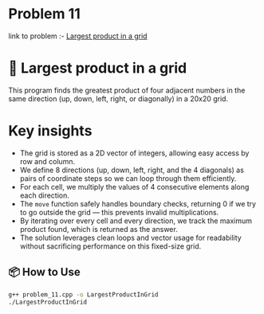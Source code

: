 # Problem 11  
link to problem :- [Largest product in a grid](https://www.hackerrank.com/contests/projecteuler/challenges/euler011/problem?isFullScreen=true)  

# 🧮 Largest product in a grid  

This program finds the greatest product of four adjacent numbers in the same direction (up, down, left, right, or diagonally) in a 20x20 grid.

# Key insights  

- The grid is stored as a 2D vector of integers, allowing easy access by row and column.  
- We define 8 directions (up, down, left, right, and the 4 diagonals) as pairs of coordinate steps so we can loop through them efficiently.  
- For each cell, we multiply the values of 4 consecutive elements along each direction.  
- The `move` function safely handles boundary checks, returning 0 if we try to go outside the grid — this prevents invalid multiplications.  
- By iterating over every cell and every direction, we track the maximum product found, which is returned as the answer.  
- The solution leverages clean loops and vector usage for readability without sacrificing performance on this fixed-size grid. 

## 📦 How to Use  

```bash
g++ problem_11.cpp -o LargestProductInGrid
./LargestProductInGrid